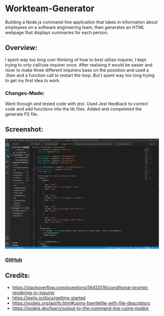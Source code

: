 # Workteam-Generator
Building a Node.js command-line application that takes in information about employees on a software engineering team, then generates an HTML webpage that displays summaries for each person.

## Overview:
I spent way too long over thinking of how to best utilize inquirer, I kept trying to only call/use inquirer once. After realising it would be easier and nicer to make three different inquirers base on the posistion and used a .then and a function call to restart the loop. But I spent way too long trying to get my first idea to work.

### Changes-Made:
Went through and tested code with jest. Used Jest feedback to correct code and add functions into the lib files. Added and compeleted the generate FS file.

## Screenshot:
![Screenshot](screenshot.gif)

### [GitHub](https://github.com/Acanthodoris/Workteam-Generator)

## Credits:
* https://stackoverflow.com/questions/56412516/conditional-prompt-rendering-in-inquirer
* https://jestjs.io/docs/getting-started
* https://nodejs.org/api/fs.html#using-fswritefile-with-file-descriptors
* https://nodejs.dev/learn/output-to-the-command-line-using-nodejs